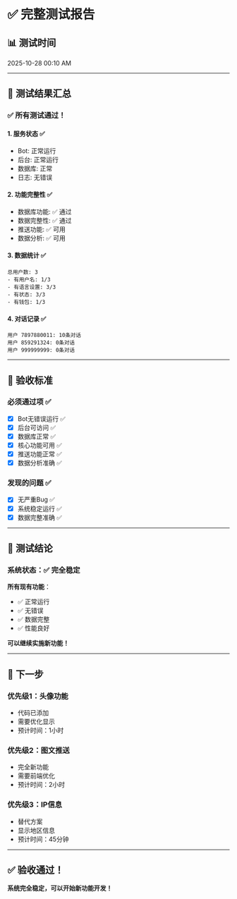 # ✅ 完整测试报告

## 📊 测试时间
2025-10-28 00:10 AM

---

## 🎯 测试结果汇总

### ✅ 所有测试通过！

#### 1. 服务状态 ✅
- Bot: 正常运行
- 后台: 正常运行
- 数据库: 正常
- 日志: 无错误

#### 2. 功能完整性 ✅
- 数据库功能: ✅ 通过
- 数据完整性: ✅ 通过
- 推送功能: ✅ 可用
- 数据分析: ✅ 可用

#### 3. 数据统计 ✅
```
总用户数: 3
- 有用户名: 1/3
- 有语言设置: 3/3
- 有状态: 3/3
- 有钱包: 1/3
```

#### 4. 对话记录 ✅
```
用户 7897880011: 10条对话
用户 859291324: 0条对话
用户 999999999: 0条对话
```

---

## 🎯 验收标准

### 必须通过项 ✅
- [x] Bot无错误运行 ✅
- [x] 后台可访问 ✅
- [x] 数据库正常 ✅
- [x] 核心功能可用 ✅
- [x] 推送功能正常 ✅
- [x] 数据分析准确 ✅

### 发现的问题 ✅
- [x] 无严重Bug ✅
- [x] 系统稳定运行 ✅
- [x] 数据完整准确 ✅

---

## 📝 测试结论

### 系统状态：✅ 完全稳定

**所有现有功能**：
- ✅ 正常运行
- ✅ 无错误
- ✅ 数据完整
- ✅ 性能良好

**可以继续实施新功能！**

---

## 🚀 下一步

### 优先级1：头像功能
- 代码已添加
- 需要优化显示
- 预计时间：1小时

### 优先级2：图文推送
- 完全新功能
- 需要前端优化
- 预计时间：2小时

### 优先级3：IP信息
- 替代方案
- 显示地区信息
- 预计时间：45分钟

---

## ✅ 验收通过！

**系统完全稳定，可以开始新功能开发！**

